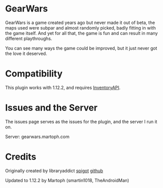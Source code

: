 # GearWars

GearWars is a game created years ago but never made it out of beta, the maps used were subpar and almost randomly picked, badly fitting in with the game itself. And yet for all that, the game is fun and can result in many different playthroughs.

You can see many ways the game could be improved, but it just never got the love it deserved.

# Compatibility
This plugin works with 1.12.2, and requires [InventoryAPI](https://github.com/smartin1018/InventoryApi).

# Issues and the Server
The issues page serves as the issues for the plugin, and the server I run it on.

Server: gearwars.martoph.com

# Credits
Originally created by libraryaddict [spigot](https://www.spigotmc.org/members/libraryaddict.1592/) [github](https://github.com/libraryaddict)

Updated to 1.12.2 by Martoph (smartin1018, TheAndroidMan)
